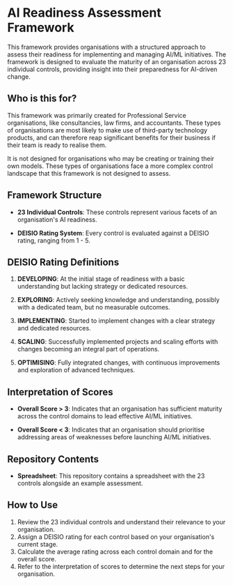 # AI Readiness Assessment Framework

This framework provides organisations with a structured approach to assess their readiness for implementing and managing AI/ML initiatives. The framework is designed to evaluate the maturity of an organisation across 23 individual controls, providing insight into their preparedness for AI-driven change.

## Who is this for?

This framework was primarily created for Professional Service organisations, like consultancies, law firms, and accountants. These types of organisations are most likely to make use of third-party technology products, and can therefore reap significant benefits for their business if their team is ready to realise them.

It is not designed for organisations who may be creating or training their own models. These types of organisations face a more complex control landscape that this framework is not designed to assess.

## Framework Structure

- **23 Individual Controls**: These controls represent various facets of an organisation's AI readiness.

- **DEISIO Rating System**: Every control is evaluated against a DEISIO rating, ranging from 1 - 5. 

## DEISIO Rating Definitions

1. **DEVELOPING**: At the initial stage of readiness with a basic understanding but lacking strategy or dedicated resources.

2. **EXPLORING**: Actively seeking knowledge and understanding, possibly with a dedicated team, but no measurable outcomes.

3. **IMPLEMENTING**: Started to implement changes with a clear strategy and dedicated resources.

4. **SCALING**: Successfully implemented projects and scaling efforts with changes becoming an integral part of operations.

5. **OPTIMISING**: Fully integrated changes, with continuous improvements and exploration of advanced techniques.

## Interpretation of Scores

- **Overall Score > 3**: Indicates that an organisation has sufficient maturity across the control domains to lead effective AI/ML initiatives.

- **Overall Score < 3**: Indicates that an organisation should prioritise addressing areas of weaknesses before launching AI/ML initiatives.

## Repository Contents

- **Spreadsheet**: This repository contains a spreadsheet with the 23 controls alongside an example assessment.

## How to Use

1. Review the 23 individual controls and understand their relevance to your organisation.
2. Assign a DEISIO rating for each control based on your organisation's current stage.
3. Calculate the average rating across each control domain and for the overall score.
4. Refer to the interpretation of scores to determine the next steps for your organisation.
